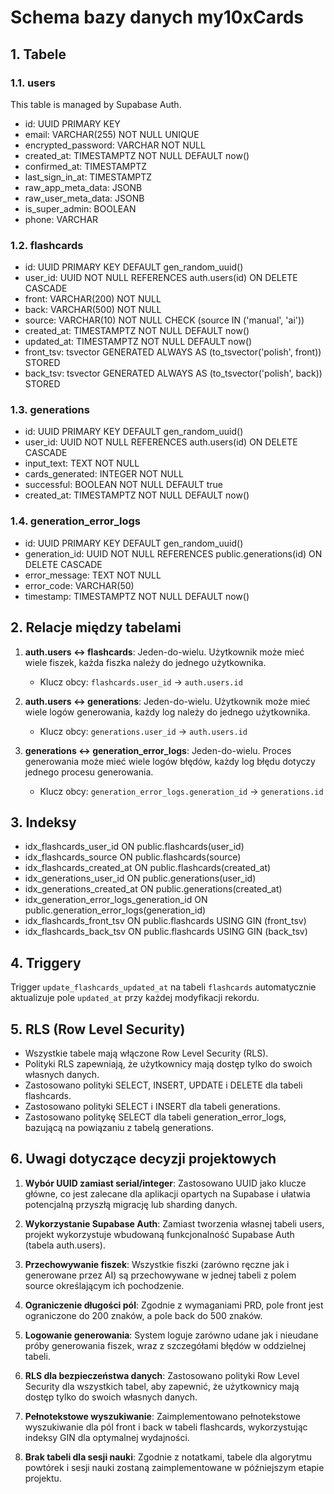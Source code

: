 # Schema bazy danych my10xCards

## 1. Tabele

### 1.1. users

This table is managed by Supabase Auth.

- id: UUID PRIMARY KEY 
- email: VARCHAR(255) NOT NULL UNIQUE
- encrypted_password: VARCHAR NOT NULL
- created_at: TIMESTAMPTZ NOT NULL DEFAULT now()
- confirmed_at: TIMESTAMPTZ
- last_sign_in_at: TIMESTAMPTZ
- raw_app_meta_data: JSONB
- raw_user_meta_data: JSONB
- is_super_admin: BOOLEAN
- phone: VARCHAR

### 1.2. flashcards

- id: UUID PRIMARY KEY DEFAULT gen_random_uuid()
- user_id: UUID NOT NULL REFERENCES auth.users(id) ON DELETE CASCADE
- front: VARCHAR(200) NOT NULL
- back: VARCHAR(500) NOT NULL
- source: VARCHAR(10) NOT NULL CHECK (source IN ('manual', 'ai'))
- created_at: TIMESTAMPTZ NOT NULL DEFAULT now()
- updated_at: TIMESTAMPTZ NOT NULL DEFAULT now()
- front_tsv: tsvector GENERATED ALWAYS AS (to_tsvector('polish', front)) STORED
- back_tsv: tsvector GENERATED ALWAYS AS (to_tsvector('polish', back)) STORED

### 1.3. generations

- id: UUID PRIMARY KEY DEFAULT gen_random_uuid()
- user_id: UUID NOT NULL REFERENCES auth.users(id) ON DELETE CASCADE
- input_text: TEXT NOT NULL
- cards_generated: INTEGER NOT NULL
- successful: BOOLEAN NOT NULL DEFAULT true
- created_at: TIMESTAMPTZ NOT NULL DEFAULT now()

### 1.4. generation_error_logs

- id: UUID PRIMARY KEY DEFAULT gen_random_uuid()
- generation_id: UUID NOT NULL REFERENCES public.generations(id) ON DELETE CASCADE
- error_message: TEXT NOT NULL
- error_code: VARCHAR(50)
- timestamp: TIMESTAMPTZ NOT NULL DEFAULT now()

## 2. Relacje między tabelami

1. **auth.users ↔ flashcards**: Jeden-do-wielu. Użytkownik może mieć wiele fiszek, każda fiszka należy do jednego użytkownika.
   - Klucz obcy: `flashcards.user_id` → `auth.users.id`

2. **auth.users ↔ generations**: Jeden-do-wielu. Użytkownik może mieć wiele logów generowania, każdy log należy do jednego użytkownika.
   - Klucz obcy: `generations.user_id` → `auth.users.id`

3. **generations ↔ generation_error_logs**: Jeden-do-wielu. Proces generowania może mieć wiele logów błędów, każdy log błędu dotyczy jednego procesu generowania.
   - Klucz obcy: `generation_error_logs.generation_id` → `generations.id`

## 3. Indeksy

- idx_flashcards_user_id ON public.flashcards(user_id)
- idx_flashcards_source ON public.flashcards(source)
- idx_flashcards_created_at ON public.flashcards(created_at)
- idx_generations_user_id ON public.generations(user_id)
- idx_generations_created_at ON public.generations(created_at)
- idx_generation_error_logs_generation_id ON public.generation_error_logs(generation_id)
- idx_flashcards_front_tsv ON public.flashcards USING GIN (front_tsv)
- idx_flashcards_back_tsv ON public.flashcards USING GIN (back_tsv)

## 4. Triggery

Trigger `update_flashcards_updated_at` na tabeli `flashcards` automatycznie aktualizuje pole `updated_at` przy każdej modyfikacji rekordu.

## 5. RLS (Row Level Security)

- Wszystkie tabele mają włączone Row Level Security (RLS).
- Polityki RLS zapewniają, że użytkownicy mają dostęp tylko do swoich własnych danych.
- Zastosowano polityki SELECT, INSERT, UPDATE i DELETE dla tabeli flashcards.
- Zastosowano polityki SELECT i INSERT dla tabeli generations.
- Zastosowano politykę SELECT dla tabeli generation_error_logs, bazującą na powiązaniu z tabelą generations.

## 6. Uwagi dotyczące decyzji projektowych

1. **Wybór UUID zamiast serial/integer**: Zastosowano UUID jako klucze główne, co jest zalecane dla aplikacji opartych na Supabase i ułatwia potencjalną przyszłą migrację lub sharding danych.

2. **Wykorzystanie Supabase Auth**: Zamiast tworzenia własnej tabeli users, projekt wykorzystuje wbudowaną funkcjonalność Supabase Auth (tabela auth.users).

3. **Przechowywanie fiszek**: Wszystkie fiszki (zarówno ręczne jak i generowane przez AI) są przechowywane w jednej tabeli z polem source określającym ich pochodzenie.

4. **Ograniczenie długości pól**: Zgodnie z wymaganiami PRD, pole front jest ograniczone do 200 znaków, a pole back do 500 znaków.

5. **Logowanie generowania**: System loguje zarówno udane jak i nieudane próby generowania fiszek, wraz z szczegółami błędów w oddzielnej tabeli.

6. **RLS dla bezpieczeństwa danych**: Zastosowano polityki Row Level Security dla wszystkich tabel, aby zapewnić, że użytkownicy mają dostęp tylko do swoich własnych danych.

7. **Pełnotekstowe wyszukiwanie**: Zaimplementowano pełnotekstowe wyszukiwanie dla pól front i back w tabeli flashcards, wykorzystując indeksy GIN dla optymalnej wydajności.

8. **Brak tabeli dla sesji nauki**: Zgodnie z notatkami, tabele dla algorytmu powtórek i sesji nauki zostaną zaimplementowane w późniejszym etapie projektu. 
